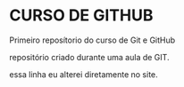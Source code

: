 # CURSO DE GITHUB
 Primeiro reposítorio do curso de Git e GitHub

repositório criado durante uma aula de GIT.

essa linha eu alterei diretamente no site.
